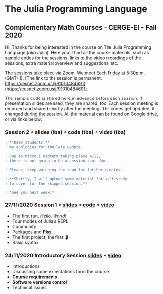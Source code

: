 # The Julia Programming Language
## Complementary Math Courses - CERGE-EI - Fall 2020

Hi! Thanks for being interested in the course on The Julia Programming Language (*aka* Julia). Here you'll find all the course materials, such as sample codes for the sessions, links to the video recordings of the sessions, extra material overview and suggestions, etc.

The sessions take place via [Zoom](https://zoom.us/). We meet Each Friday at 5:30p.m. (GMT+1). [The link to the session is permanent: https://cesnet.zoom.us/j/91010484691](https://cesnet.zoom.us/j/91010484691).

The sample code is shared here in advance before each session. If presentation slides are used, they are shared, too. Each session meeting is recorded and shared shortly after the meeting. The codes get updated, if changed during the session. All the material can be found on [Google drive](https://drive.google.com/drive/folders/1zwglSjPix7HvA99Hnlir9AFUPjREN7D6?usp=sharing), or via links below:

### Session 2 ∘ slides (tba) ∘ code (tba) ∘ video (tba)

```diff
! **Dear students,**
! my apologies for the late update.

! Due to Micro I midterm taking place 4/12,
! there is not going to be a session that day.

! Please, keep watching the repo for further updates.

! **Shortly, I will upload some material for self-study
! to cover for the skipped session.**

! *See you next week!*
```

### 27/11/2020 Session 1 ∘ [slides](https://docs.google.com/presentation/d/15gUpdORVxgq_RixQ1jt-MBthiB8-3VR7NCgy-uDpmLU/edit?usp=sharing) ∘ [code](session1/) ∘ [video](https://drive.google.com/file/d/1L7YRYkm1cqfb_uM1u9D-LVURScu55Waz/view?usp=sharing)
- The first run. *Hello, World!*
- Four modes of Julia's REPL
- Community
- Packages and **Pkg**
- The first project, the first **.jl**
- Basic syntax

### 24/11/2020 Introductory Session [slides](https://docs.google.com/presentation/d/1_TREKLs3RTqCIpLjtro4qNUouezLphOa7KUPlup1hiI/edit?usp=sharing) ∘ [video](https://drive.google.com/file/d/18QvydiyLOQ3THFVM9tIgVCLbFKitwyA5/view?usp=sharing)
 - Introductions
 - Discussing some expectations form the course
 - **Course requirements**
 - **Software versions control**
 - Technical issues
